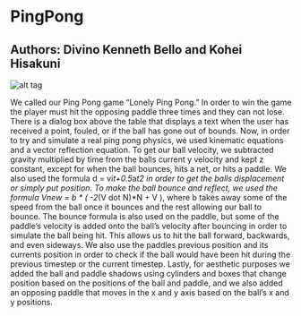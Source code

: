 # PingPong

Authors: Divino Kenneth Bello and Kohei Hisakuni
----------------------------------------------------------------------------------------------------------------------------
![alt tag](https://github.com/kennybello/kennybello.github.io/blob/master/img/portfolio/Capture.PNG)

We called our Ping Pong game “Lonely Ping Pong.” In order to win the game the player must hit the opposing paddle three times and they can not lose. There is a dialog box above the table that displays a text when the user has received a point, fouled, or if the ball has gone out of bounds. Now, in order to try and simulate a real ping pong physics, we used kinematic equations and a vector reflection equation. To get our ball velocity, we subtracted gravity multiplied by time from the balls current y velocity and kept z constant, except for when the ball bounces, hits a net, or hits a paddle. We also used the formula d = vi*t+0.5*a*t2 in order to get the balls displacement or simply put position. To make the ball bounce and reflect, we used the formula Vnew = b * ( -2*(V dot N)*N + V ), where b takes away some of the speed from the ball once it bounces and the rest allowing our ball to bounce. The bounce formula is also used on the paddle, but some of the paddle’s velocity is added onto the ball’s velocity after bouncing in order to simulate the ball being hit. This allows us to hit the ball forward, backwards, and even sideways. We also use the paddles previous position and its currents position in order to check if the ball would have been hit during the previous timestep or the current timestep. Lastly, for aesthetic purposes we added the ball and paddle shadows using cylinders and boxes that change position based on the positions of the ball and paddle, and we also added an opposing paddle that moves in the x and y axis based on the ball’s x and y positions. 

